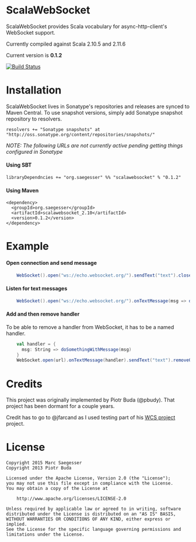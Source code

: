 ScalaWebSocket
==============

ScalaWebSocket provides Scala vocabulary for async-http-client's WebSocket support.

Currently compiled against Scala 2.10.5 and 2.11.6

Current version is **0.1.2**

[![Build Status](https://travis-ci.org/marcsaegesser/scalawebsocket.png)](https://travis-ci.org/marcsaegesser/scalawebsocket)

Installation
============

ScalaWebSocket lives in Sonatype's repositories and releases are synced to Maven Central. To use snapshot versions,
simply add Sonatype snapshot repository to resolvers.

```
resolvers += "Sonatype snapshots" at "http://oss.sonatype.org/content/repositories/snapshots/"
```

_NOTE: The following URLs are not currently active pending getting things configured in Sonatype_

#### Using SBT

```
libraryDependncies += "org.saegesser" %% "scalawebsocket" % "0.1.2"
```

#### Using Maven
```
<dependency>
  <groupId>org.saegesser</groupId>
  <artifactId>scalawebsocket_2.10</artifactId>
  <version>0.1.2</version>
</dependency>
```

Example
=======

#### Open connection and send message

```scala
    WebSocket().open("ws://echo.websocket.org/").sendText("text").close().shutdown()
```

#### Listen for text messages

```scala
    WebSocket().open("ws://echo.websocket.org/").onTextMessage(msg => doSomethingWithMessage(msg))
```

#### Add and then remove handler

To be able to remove a handler from WebSocket, it has to be a named handler.

```scala
    val handler = {
      msg: String => doSomethingWithMessage(msg)
    }
    WebSocket.open(url).onTextMessage(handler).sendText("text").removeOnTextMessage(handler)
```

Credits
=======
This project was originally implemented by Piotr Buda (@pbudy). That project has been dormant for a couple years.

Credit has to go to @jfarcand as I used testing part of his [WCS project](https://github.com/jfarcand/WCS) project.

License
=======
    Copyright 2015 Marc Saegesser
    Copyright 2013 Piotr Buda

    Licensed under the Apache License, Version 2.0 (the "License");
    you may not use this file except in compliance with the License.
    You may obtain a copy of the License at

        http://www.apache.org/licenses/LICENSE-2.0

    Unless required by applicable law or agreed to in writing, software
    distributed under the License is distributed on an "AS IS" BASIS,
    WITHOUT WARRANTIES OR CONDITIONS OF ANY KIND, either express or implied.
    See the License for the specific language governing permissions and
    limitations under the License.
